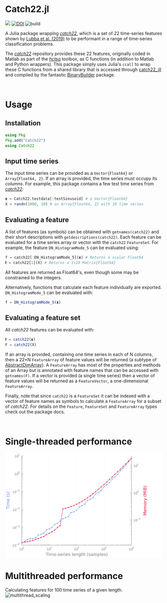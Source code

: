 # Catch22.jl
[![](https://img.shields.io/badge/docs-dev-blue.svg)](https://brendanjohnharris.github.io/Catch22.jl/dev)
[![DOI](https://zenodo.org/badge/342070622.svg)](https://zenodo.org/badge/latestdoi/342070622)
![build](https://github.com/brendanjohnharris/Catch22.jl/actions/workflows/CI.yml/badge.svg)

A Julia package wrapping [_catch22_](https://www.github.com/chlubba/catch22), which is a set of 22 time-series features shown by [Lubba et al. (2019)](https://doi.org/10.1007/s10618-019-00647-x) to be performant in a range of time-series classification problems.

The [_catch22_](https://www.github.com/chlubba/catch22) repository provides these 22 features, originally coded in Matlab as part of the [_hctsa_](https://github.com/benfulcher/hctsa) toolbox, as C functions (in addition to Matlab and Python wrappers). This package simply uses Julia's `ccall` to wrap these C functions from a shared library that is accessed through [catch22_jll](https://github.com/JuliaBinaryWrappers/catch22_jll.jl) and compiled by the fantastic [BinaryBuilder](https://github.com/JuliaPackaging/BinaryBuilder.jl) package.

<br>

# Usage
## Installation
```Julia
using Pkg
Pkg.add("Catch22")
using Catch22
```

## Input time series
The input time series can be provided as a `Vector{Float64}` or `Array{Float64, 2}`. If an array is provided, the time series must occupy its _columns_. For example, this package contains a few test time series from [_catch22_](https://www.github.com/chlubba/catch22):
```Julia
𝐱 = Catch22.testdata[:testSinusoid] # a Vector{Float64}
X = randn(1000, 10) # an Array{Float64, 2} with 10 time series
```

## Evaluating a feature
A list of features (as symbols) can be obtained with `getnames(catch22)` and their short descriptions with `getdescriptions(catch22)`. Each feature can be evaluated for a time series array or vector with the `catch22` `FeatureSet`. For example, the feature `DN_HistogramMode_5` can be evaluated using:
```Julia
f = catch22[:DN_HistogramMode_5](𝐱) # Returns a scalar Float64
𝐟 = catch22[1](X) # Returns a 1×10 Matrix{Float64}
```
All features are returned as Float64's, even though some may be constrained to the integers.

Alternatively, functions that calculate each feature individually are exported. `DN_HistogramMode_5` can be evaluated with:
```Julia
f = DN_HistogramMode_5(𝐱)
```

## Evaluating a feature set
All _catch22_ features can be evaluated with:
```Julia
𝐟 = catch22(𝐱)
F = catch22(X)
```
If an array is provided, containing one time series in each of N columns, then a 22×N `FeatureArray` of feature values will be returned (a subtype of [AbstractDimArray](https://github.com/rafaqz/DimensionalData.jl)).
A `FeatureArray` has most of the properties and methods of an Array but is annotated with feature names that can be accessed with `getnames(F)`.
If a vector is provided (a single time series) then a vector of feature values will be returned as a `FeatureVector`, a one-dimensional `FeatureArray`.

Finally, note that since `catch22` is a `FeatureSet` it can be indexed with a vector of feature names as symbols to calculate a `FeatureArray` for a subset of _catch22_. For details on the `Feature`, `FeatureSet` and `FeatureArray` types check out the package docs.

<br>

# Single-threaded performance
![scaling](scaling.png)
# Multithreaded performance
Calculating features for 100 time series of a given length.
![multithread_scaling](mutlithread_scaling.png)
